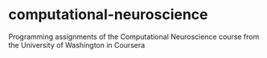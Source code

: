# computational-neuroscience
Programming assignments of the Computational Neuroscience course from the University of Washington in Coursera
